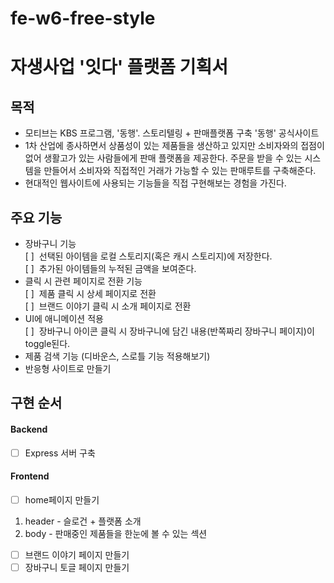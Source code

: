 # fe-w6-free-style
# 자생사업 '잇다' 플랫폼 기획서

## 목적
- 모티브는 KBS 프로그램, '동행'. 스토리텔링 + 판매플랫폼 구축
'동행' 공식사이트
- 1차 산업에 종사하면서 상품성이 있는 제품들을 생산하고 있지만 소비자와의 접점이 없어 생활고가 있는 사람들에게 판매 플랫폼을 제공한다. 주문을 받을 수 있는 시스템을 만들어서 소비자와 직접적인 거래가 가능할 수 있는 판매루트를 구축해준다.
- 현대적인 웹사이트에 사용되는 기능들을 직접 구현해보는 경험을 가진다.


## 주요 기능
- 장바구니 기능 <br>
[ ] &nbsp;선택된 아이템을 로컬 스토리지(혹은 캐시 스토리지)에 저장한다.<br>
[ ] &nbsp;추가된 아이템들의 누적된 금액을 보여준다.<br>
- 클릭 시 관련 페이지로 전환 기능 <br>
[ ] &nbsp;제품 클릭 시 상세 페이지로 전환<br>
[ ] &nbsp;브랜드 이야기 클릭 시 소개 페이지로 전환<br>
- UI에 애니메이션 적용<br>
[ ] &nbsp;장바구니 아이콘 클릭 시 장바구니에 담긴 내용(반쪽짜리 장바구니 페이지)이 toggle된다.<br>
- 제품 검색 기능 (디바운스, 스로틀 기능 적용해보기)
- 반응형 사이트로 만들기

## 구현 순서
#### Backend
- [ ] Express 서버 구축

#### Frontend
- [ ] home페이지 만들기
1) header - 슬로건 + 플랫폼 소개
2) body - 판매중인 제품들을 한눈에 볼 수 있는 섹션
- [ ] 브랜드 이야기 페이지 만들기
- [ ] 장바구니 토글 페이지 만들기